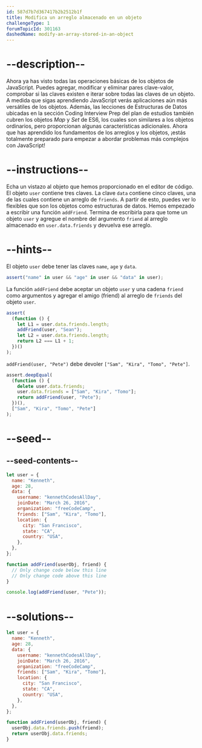 ```yaml
---
id: 587d7b7d367417b2b2512b1f
title: Modifica un arreglo almacenado en un objeto
challengeType: 1
forumTopicId: 301163
dashedName: modify-an-array-stored-in-an-object
---
```


# --description--

Ahora ya has visto todas las operaciones básicas de los objetos de JavaScript. Puedes agregar, modificar y eliminar pares clave-valor, comprobar si las claves existen e iterar sobre todas las claves de un objeto. A medida que sigas aprendiendo JavaScript verás aplicaciones aún más versátiles de los objetos. Además, las lecciones de Estructuras de Datos ubicadas en la sección Coding Interview Prep del plan de estudios también cubren los objetos <dfn>Map</dfn> y <dfn>Set</dfn> de ES6, los cuales son similares a los objetos ordinarios, pero proporcionan algunas características adicionales. Ahora que has aprendido los fundamentos de los arreglos y los objetos, ¡estás totalmente preparado para empezar a abordar problemas más complejos con JavaScript!

# --instructions--

Echa un vistazo al objeto que hemos proporcionado en el editor de código. El objeto `user` contiene tres claves. La clave `data` contiene cinco claves, una de las cuales contiene un arreglo de `friends`. A partir de esto, puedes ver lo flexibles que son los objetos como estructuras de datos. Hemos empezado a escribir una función `addFriend`. Termina de escribirla para que tome un objeto `user` y agregue el nombre del argumento `friend` al arreglo almacenado en `user.data.friends` y devuelva ese arreglo.

# --hints--

El objeto `user` debe tener las claves `name`, `age` y `data`.

```js
assert("name" in user && "age" in user && "data" in user);
```

La función `addFriend` debe aceptar un objeto `user` y una cadena `friend` como argumentos y agregar el amigo (friend) al arreglo de `friends` del objeto `user`.

```js
assert(
  (function () {
    let L1 = user.data.friends.length;
    addFriend(user, "Sean");
    let L2 = user.data.friends.length;
    return L2 === L1 + 1;
  })()
);
```

`addFriend(user, "Pete")` debe devoler `["Sam", "Kira", "Tomo", "Pete"]`.

```js
assert.deepEqual(
  (function () {
    delete user.data.friends;
    user.data.friends = ["Sam", "Kira", "Tomo"];
    return addFriend(user, "Pete");
  })(),
  ["Sam", "Kira", "Tomo", "Pete"]
);
```

# --seed--

## --seed-contents--

```js
let user = {
  name: "Kenneth",
  age: 28,
  data: {
    username: "kennethCodesAllDay",
    joinDate: "March 26, 2016",
    organization: "freeCodeCamp",
    friends: ["Sam", "Kira", "Tomo"],
    location: {
      city: "San Francisco",
      state: "CA",
      country: "USA",
    },
  },
};

function addFriend(userObj, friend) {
  // Only change code below this line
  // Only change code above this line
}

console.log(addFriend(user, "Pete"));
```

# --solutions--

```js
let user = {
  name: "Kenneth",
  age: 28,
  data: {
    username: "kennethCodesAllDay",
    joinDate: "March 26, 2016",
    organization: "freeCodeCamp",
    friends: ["Sam", "Kira", "Tomo"],
    location: {
      city: "San Francisco",
      state: "CA",
      country: "USA",
    },
  },
};

function addFriend(userObj, friend) {
  userObj.data.friends.push(friend);
  return userObj.data.friends;
}
```
